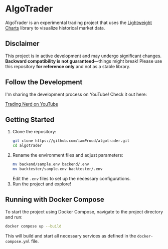 # AlgoTrader

AlgoTrader is an experimental trading project that uses the [Lightweight Charts](https://tradingview.github.io/lightweight-charts/) library to visualize historical market data.

## Disclaimer

This project is in active development and may undergo significant changes. **Backward compatibility is not guaranteed**—things might break! Please use this repository **for reference only** and not as a stable library.

## Follow the Development

I'm sharing the development process on YouTube! Check it out here:

[Trading Nerd on YouTube](https://youtube.com/playlist?list=PLaqitSpR8hexOLbvtjkdOt_FRcu2mmwY1&si=ygHgsfvDMnBwl8rV)

## Getting Started

1. Clone the repository:
   ```sh
   git clone https://github.com/iamProud/algotrader.git
   cd algotrader
   ```
2. Rename the environment files and adjust parameters:
   ```sh
   mv backend/sample.env backend/.env
   mv backtester/sample.env backtester/.env
   ```
   Edit the `.env` files to set up the necessary configurations.
3. Run the project and explore!  

## Running with Docker Compose

To start the project using Docker Compose, navigate to the project directory and run:
   ```sh
   docker compose up --build
   ```
This will build and start all necessary services as defined in the `docker-compose.yml` file.